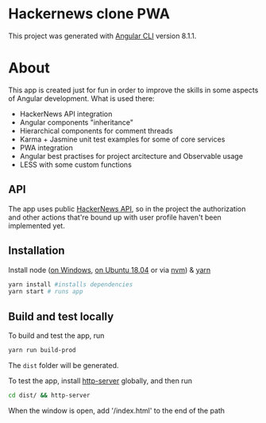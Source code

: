 # Hackernews clone PWA

This project was generated with [Angular CLI](https://github.com/angular/angular-cli) version 8.1.1.

# About

This app is created just for fun in order to improve the skills in some aspects of Angular development.
What is used there:
- HackerNews API integration
- Angular components "inheritance"
- Hierarchical components for comment threads
- Karma + Jasmine unit test examples for some of core services
- PWA integration
- Angular best practises for project arcitecture and Observable usage
- LESS with some custom functions

## API

The app uses public [HackerNews API](https://hackernews.api-docs.io/v0/overview/introduction), so in the project the authorization and other actions that're bound up with user profile haven't been implemented yet.

## Installation

Install node ([on Windows](https://nodejs.org/en/download/), [on Ubuntu 18.04](https://tecadmin.net/install-latest-nodejs-npm-on-ubuntu/) or via [nvm](https://github.com/nvm-sh/nvm))  & [yarn](https://yarnpkg.com/lang/en/docs/install/)

```bash
yarn install #installs dependencies
yarn start # runs app
```

## Build and test locally

To build and test the app, run
```bash
yarn run build-prod
```

The `dist` folder will be generated.

To test the app, install [http-server](https://www.npmjs.com/package/http-server) globally, and then run
```bash
cd dist/ && http-server
```

When the window is open, add '/index.html' to the end of the path
